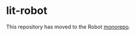 # lit-robot

This repository has moved to the Robot [monorepo](https://github.com/matthewp/robot/tree/main/packages/lit-robot).
